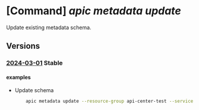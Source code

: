 # [Command] _apic metadata update_

Update existing metadata schema.

## Versions

### [2024-03-01](/Resources/mgmt-plane/L3N1YnNjcmlwdGlvbnMve30vcmVzb3VyY2Vncm91cHMve30vcHJvdmlkZXJzL21pY3Jvc29mdC5hcGljZW50ZXIvc2VydmljZXMve30vbWV0YWRhdGFzY2hlbWFzL3t9/2024-03-01.xml) **Stable**

<!-- mgmt-plane /subscriptions/{}/resourcegroups/{}/providers/microsoft.apicenter/services/{}/metadataschemas/{} 2024-03-01 -->

#### examples

- Update schema
    ```bash
        apic metadata update --resource-group api-center-test --service-name contoso --name "test1" --schema '{\"type\":\"string\", \"title\":\"Last name\", \"pattern\": \"^[a-zA-Z0-9]+$\"}'
    ```
